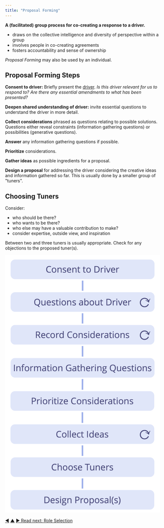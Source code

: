 ```yaml
---
title: "Proposal Forming"
---
```



**A (facilitated) group process for co-creating a response to a driver.**

-   draws on the collective intelligence and diversity of perspective within a group
-   involves people in co-creating agreements
-   fosters accountability and sense of ownership

_Proposal Forming_ may also be used by an individual.

## Proposal Forming Steps

**Consent to driver:** Briefly present the <a href="#" class="tooltip" title="Organizational Driver: A driver is a person’s or a group&#x27;s motive for responding to a specific situation. A driver is considered an **organizational driver** if responding to it would help the organization generate value, eliminate waste or avoid unintended consequences.">driver</a>. _Is this driver relevant for us to respond to? Are there any essential amendments to what has been presented?_

**Deepen shared understanding of driver:** invite essential questions to understand the driver in more detail.

**Collect considerations** phrased as questions relating to possible solutions. Questions either reveal constraints (information gathering questions) or possibilities (generative questions).

**Answer** any information gathering questions if possible.

**Prioritize** considerations.

**Gather ideas** as possible ingredients for a proposal.

**Design a proposal** for addressing the driver considering the creative ideas and information gathered so far. This is usually done by a smaller group of "tuners".

## Choosing Tuners

Consider:

-   who should be there?
-   who wants to be there?
-   who else may have a valuable contribution to make?
-   consider expertise, outside view, and inspiration

Between two and three tuners is usually appropriate. Check for any objections to the proposed tuner(s).

![Proposal forming process](img/agreements/proposal-forming.png)


<div class="bottom-nav">
<a href="co-create-proposals.html" title="Back to: Co-Create Proposals">◀</a> <a href="co-creation-and-evolution.html" title="Up: Co-Creation and Evolution">▲</a> <a href="role-selection.html" title="Read next: Role Selection">▶ Read next: Role Selection</a>
</div>


<script type="text/javascript">
Mousetrap.bind('g n', function() {
    window.location.href = 'role-selection.html';
    return false;
});
</script>

